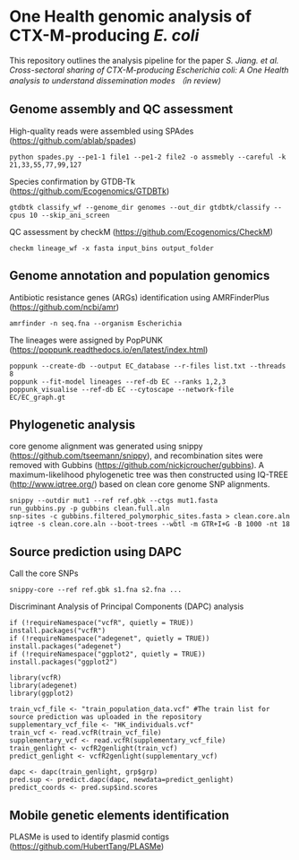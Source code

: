 # One Health genomic analysis of CTX-M-producing _E. coli_ #
This repository outlines the analysis pipeline for the paper *S. Jiang. et al. Cross-sectoral sharing of CTX-M-producing Escherichia coli: A One Health analysis to understand dissemination modes （in review)*

## Genome assembly and QC assessment ##
High-quality reads were assembled using SPAdes (https://github.com/ablab/spades)  
```
python spades.py --pe1-1 file1 --pe1-2 file2 -o assmebly --careful -k 21,33,55,77,99,127
```
Species confirmation by GTDB-Tk (https://github.com/Ecogenomics/GTDBTk)  
```
gtdbtk classify_wf --genome_dir genomes --out_dir gtdbtk/classify --cpus 10 --skip_ani_screen
```
QC assessment by checkM (https://github.com/Ecogenomics/CheckM)  
```
checkm lineage_wf -x fasta input_bins output_folder
```
## Genome annotation and population genomics ##  
Antibiotic resistance genes (ARGs) identification using AMRFinderPlus (https://github.com/ncbi/amr)
```
amrfinder -n seq.fna --organism Escherichia
```
The lineages were assigned by PopPUNK (https://poppunk.readthedocs.io/en/latest/index.html)
```
poppunk --create-db --output EC_database --r-files list.txt --threads 8
poppunk --fit-model lineages --ref-db EC --ranks 1,2,3
poppunk_visualise --ref-db EC --cytoscape --network-file EC/EC_graph.gt
```
## Phylogenetic analysis ##
core genome alignment was generated using snippy (https://github.com/tseemann/snippy), and recombination sites were removed with Gubbins (https://github.com/nickjcroucher/gubbins). A maximum-likelihood phylogenetic tree was then constructed using IQ-TREE (http://www.iqtree.org/) based on clean core genome SNP alignments.
```
snippy --outdir mut1 --ref ref.gbk --ctgs mut1.fasta
run_gubbins.py -p gubbins clean.full.aln
snp-sites -c gubbins.filtered_polymorphic_sites.fasta > clean.core.aln
iqtree -s clean.core.aln --boot-trees --wbtl -m GTR+I+G -B 1000 -nt 18
```
## Source prediction using DAPC ##
Call the core SNPs   
```
snippy-core --ref ref.gbk s1.fna s2.fna ...   
```
Discriminant Analysis of Principal Components (DAPC) analysis
```
if (!requireNamespace("vcfR", quietly = TRUE)) install.packages("vcfR")
if (!requireNamespace("adegenet", quietly = TRUE)) install.packages("adegenet")
if (!requireNamespace("ggplot2", quietly = TRUE)) install.packages("ggplot2")

library(vcfR)
library(adegenet)
library(ggplot2)

train_vcf_file <- "train_population_data.vcf" #The train list for source prediction was uploaded in the repository
supplementary_vcf_file <- "HK_individuals.vcf" 
train_vcf <- read.vcfR(train_vcf_file)
supplementary_vcf <- read.vcfR(supplementary_vcf_file)
train_genlight <- vcfR2genlight(train_vcf)
predict_genlight <- vcfR2genlight(supplementary_vcf)

dapc <- dapc(train_genlight, grp$grp)
pred.sup <- predict.dapc(dapc, newdata=predict_genlight)
predict_coords <- pred.sup$ind.scores
```
## Mobile genetic elements identification ##   
PLASMe is used to identify plasmid contigs (https://github.com/HubertTang/PLASMe)
```


